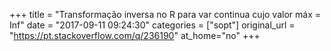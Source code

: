 +++
title = "Transformação inversa no R para var continua cujo valor máx = Inf"
date = "2017-09-11 09:24:30"
categories = ["sopt"]
original_url = "https://pt.stackoverflow.com/q/236190"
at_home="no"
+++


